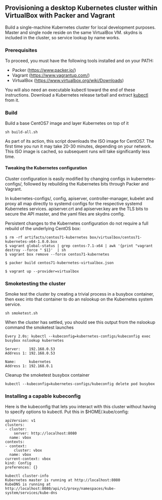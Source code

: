 ## Provisioning a desktop Kubernetes cluster within VirtualBox with Packer and Vagrant

Build a single-machine Kubernetes cluster for local development purposes.  Master and single node reside
on the same VirtualBox VM.  skydns is included in the cluster, so service lookup by name works.

### Prerequisites

To proceed, you must have the following tools installed and on your PATH:

* Packer (https://www.packer.io/)
* Vagrant (https://www.vagrantup.com/)
* VirtualBox (https://www.virtualbox.org/wiki/Downloads)

You will also need an executable kubectl toward the end of these
instructions.  Download a Kubernetes release tarball and extract
[kubectl](https://github.com/kubernetes/kubernetes/releases/tag/v1.0.6)
from it.

### Build

Build a base CentOS7 image and layer Kubernetes on top of it

```
sh build-all.sh
```

As part of its action, this script downloads the ISO image for
CentOS7.  The first time you run it may take 20-30 minutes, depending
on your network.  This ISO image is cached, so subsequent runs will
take significantly less time.

#### Tweaking the Kubernetes configuration

Cluster configuration is easily modified by changing configs in
kubernetes-configs/, followed by rebuilding the Kubernetes bits
through Packer and Vagrant.

In kubernetes-configs/, config, apiserver, controller-manager, kubelet
and proxy all map directly to systemd configs for the respective
systemd Kubernetes services.  apiserver.crt and apiserver.key are the
TLS bits to secure the API master, and the yaml files are skydns
config.

Persistent changes to the Kubernetes configuration do not require a
full rebuild of the underlying CentOS box:

```
$ rm -rf artifacts/centos71-kubernetes box/virtualbox/centos71-kubernetes-x64-1.0.0.box
$ vagrant global-status | grep centos-7.1-x64 | awk '{print "vagrant destroy --force " $1}'  | sh
$ vagrant box remove --force centos71-kubernetes

$ packer build centos71-kubernetes-virtualbox.json

$ vagrant up --provider=virtualbox
```

### Smoketesting the cluster

Smoke test the cluster by creating a trivial process in a busybox
container, then exec into that container to do an nslookup on the
Kubernetes system service.

```
sh smoketest.sh
```

When the cluster has settled, you should see this output from the
nslookup command the smoketest launches

```
Every 2.0s: kubectl --kubeconfig=kubernetes-configs/kubeconfig exec busybox nslookup kubernetes        

Server:    192.168.0.53
Address 1: 192.168.0.53

Name:      kubernetes
Address 1: 192.168.0.1
```

Cleanup the smoketest busybox container

```
kubectl --kubeconfig=kubernetes-configs/kubeconfig delete pod busybox
```

### Installing a capable kubeconfig

Here is the kubeconfig that lets you interact with this cluster
without having to specify options to kubectl.  Put this in
$HOME/.kube/config:

```
apiVersion: v1
clusters:
- cluster:
    server: http://localhost:8080
  name: vbox
contexts:
- context:
    cluster: vbox
  name: vbox
current-context: vbox
kind: Config
preferences: {}
```

```
kubectl cluster-info
Kubernetes master is running at http://localhost:8080
KubeDNS is running at http://localhost:8080/api/v1/proxy/namespaces/kube-system/services/kube-dns
```
